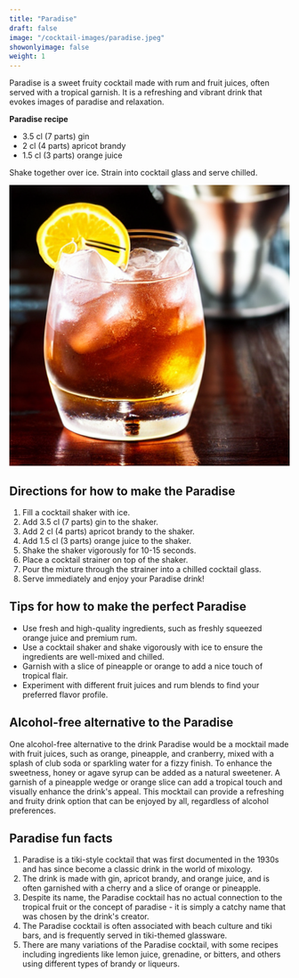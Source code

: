 ```yaml
---
title: "Paradise"
draft: false
image: "/cocktail-images/paradise.jpeg"
showonlyimage: false
weight: 1
---
```


Paradise is a sweet fruity cocktail made with rum and fruit juices, often served with a tropical garnish. It is a refreshing and vibrant drink that evokes images of paradise and relaxation.

<!--more-->

**Paradise recipe**

- 3.5 cl (7 parts) gin
- 2 cl (4 parts) apricot brandy
- 1.5 cl (3 parts) orange juice


Shake together over ice.  Strain into cocktail glass and serve chilled.

![](/cocktail-images/paradise.jpeg)


## Directions for how to make the Paradise

1. Fill a cocktail shaker with ice.
2. Add 3.5 cl (7 parts) gin to the shaker.
3. Add 2 cl (4 parts) apricot brandy to the shaker.
4. Add 1.5 cl (3 parts) orange juice to the shaker.
5. Shake the shaker vigorously for 10-15 seconds.
6. Place a cocktail strainer on top of the shaker.
7. Pour the mixture through the strainer into a chilled cocktail glass.
8. Serve immediately and enjoy your Paradise drink!

## Tips for how to make the perfect Paradise

- Use fresh and high-quality ingredients, such as freshly squeezed orange juice and premium rum. 
- Use a cocktail shaker and shake vigorously with ice to ensure the ingredients are well-mixed and chilled. 
- Garnish with a slice of pineapple or orange to add a nice touch of tropical flair. 
- Experiment with different fruit juices and rum blends to find your preferred flavor profile.

## Alcohol-free alternative to the Paradise

One alcohol-free alternative to the drink Paradise would be a mocktail made with fruit juices, such as orange, pineapple, and cranberry, mixed with a splash of club soda or sparkling water for a fizzy finish. To enhance the sweetness, honey or agave syrup can be added as a natural sweetener. A garnish of a pineapple wedge or orange slice can add a tropical touch and visually enhance the drink's appeal. This mocktail can provide a refreshing and fruity drink option that can be enjoyed by all, regardless of alcohol preferences.

## Paradise fun facts

1. Paradise is a tiki-style cocktail that was first documented in the 1930s and has since become a classic drink in the world of mixology.
2. The drink is made with gin, apricot brandy, and orange juice, and is often garnished with a cherry and a slice of orange or pineapple.
3. Despite its name, the Paradise cocktail has no actual connection to the tropical fruit or the concept of paradise - it is simply a catchy name that was chosen by the drink's creator.
4. The Paradise cocktail is often associated with beach culture and tiki bars, and is frequently served in tiki-themed glassware.
5. There are many variations of the Paradise cocktail, with some recipes including ingredients like lemon juice, grenadine, or bitters, and others using different types of brandy or liqueurs.
